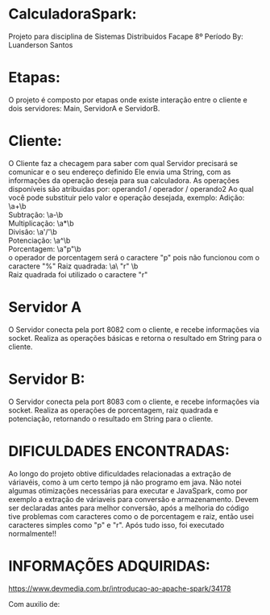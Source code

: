 # CalculadoraSpark:
Projeto para disciplina de Sistemas Distribuidos
Facape
8º Período
By: Luanderson Santos

# Etapas:

O projeto é composto por etapas onde existe interação entre o cliente e dois servidores:
Main, ServidorA e ServidorB.

# Cliente:
O Cliente faz a checagem para saber com qual Servidor precisará se comunicar e o seu endereço definido
Ele envia uma String, com as informações da  operação deseja para sua calculadora.
As operações disponíveis são atribuidas por: operando1 / operador / operando2
Ao qual você pode substituir pelo valor e operação desejada, exemplo:
Adição: \a\+\b\
Subtração: \a\-\b\
Multiplicação: \a\*\b\
Divisão: \a\'/'\b\
Potenciação: \a\^\b\
Porcentagem: \a\"p"\b\
o operador de porcentagem será o caractere "p" pois não funcionou com o caractere "%"
Raiz quadrada: \a\ "r" \b\
Raiz quadrada foi utilizado o caractere "r"

# Servidor A
O Servidor conecta pela port 8082 com o cliente, e recebe informações via socket.
Realiza as operações básicas e retorna o resultado em String para o cliente.

# Servidor B:
O Servidor conecta pela port 8083 com o cliente, e recebe informações via socket.
Realiza as operações de porcentagem, raiz quadrada e potenciação, retornando o resultado em String para o cliente.


# DIFICULDADES ENCONTRADAS:
Ao longo do projeto obtive dificuldades relacionadas a extração de váriavéis, como à um certo tempo já não programo em java. Não notei algumas otimizações necessárias para executar e JavaSpark, como por exemplo a extração de váriaveis para conversão e armazenamento. Devem ser declaradas antes para melhor conversão, após a melhoria do código tive problemas com caracteres como o de porcentagem e raiz, então usei caracteres simples como "p" e "r". Após tudo isso, foi executado normalmente!!

# INFORMAÇÕES ADQUIRIDAS:
https://www.devmedia.com.br/introducao-ao-apache-spark/34178

Com auxilio de:
